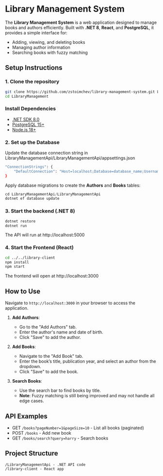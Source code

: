 # Library Management System

The **Library Management System** is a web application designed to manage books and authors efficiently. Built with **.NET 8**, **React**, and **PostgreSQL**, it provides a simple interface for:
- Adding, viewing, and deleting books
- Managing author information
- Searching books with fuzzy matching

## Setup Instructions

### 1. Clone the repository
```bash
git clone https://github.com/zstoimchev/library-management-system.git LibraryManagement
cd LibraryManagement
```

### Install Dependencies

- [.NET SDK 8.0](https://dotnet.microsoft.com/download/dotnet/8.0)
- [PostgreSQL 15+](https://www.postgresql.org/download/)
- [Node.js 18+](https://nodejs.org/)

### 2. Set up the Database

Update the database connection string in LibraryManagementApi/LibraryManagementApi/appsettings.json
```bash
"ConnectionStrings": {
    "DefaultConnection": "Host=localhost;Database=database_name;Username=username;Password=password"
}
```
Apply database migrations to create the **Authors** and **Books** tables:
```c#
cd LibraryManagementApi/LibraryManagementApi
dotnet ef database update
```

### 3. Start the backend (.NET 8)
```c#
dotnet restore
dotnet run
```
The API will run at http://localhost:5000

### 4. Start the Frontend (React)

```bash
cd ../../library-client
npm install
npm start
```
The frontend will open at http://localhost:3000

## How to Use

Navigate to `http://localhost:3000` in your browser to access the application.
1. **Add Authors**:
   - Go to the "Add Authors" tab.
   - Enter the author's name and date of birth.
   - Click "Save" to add the author.

2. **Add Books**:
   - Navigate to the "Add Book" tab.
   - Enter the book’s title, publication year, and select an author from the dropdown.
   - Click "Save" to add the book.

3. **Search Books**:
   - Use the search bar to find books by title.
   - **Note**: Fuzzy matching is still being improved and may not handle all edge cases.

## API Examples 
- GET `/books?pageNumber=1&pageSize=10` - List all books (paginated)
- POST `/books` - Add new book
- GET `/books/search?query=harry` - Search books


## Project Structure
```
/LibraryManagementApi - .NET API code
/library-client - React app
```

